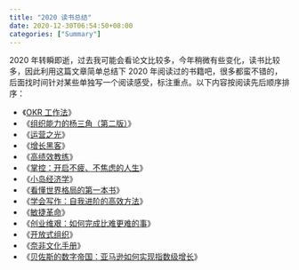 ```yaml
---
title: "2020 读书总结"
date: 2020-12-30T06:54:50+08:00
categories: ["Summary"]
---
```


2020 年转瞬即逝，过去我可能会看论文比较多，今年稍微有些变化，读书比较多，因此利用这篇文章简单总结下 2020 年阅读过的书籍吧，很多都蛮不错的，后面找时间针对某些单独写一个阅读感受，标注重点。以下内容按阅读先后顺序排序：

- 《[OKR 工作法](https://book.douban.com/subject/27132072/)》
- 《[组织能力的杨三角（第二版）](https://book.douban.com/subject/26591085/)》
- 《[运营之光](https://book.douban.com/subject/26873486/)》
- 《[增长黑客](https://book.douban.com/subject/27593848/)》
- 《[高绩效教练](https://book.douban.com/subject/30407129/)》
- 《[掌控：开启不疲、不焦虑的人生](https://book.douban.com/subject/30273559/)》
- 《[小岛经济学](https://book.douban.com/subject/26897464/)》
- 《[看懂世界格局的第一本书](https://book.douban.com/subject/5992743/)》
- 《[学会写作：自我进阶的高效方法](https://book.douban.com/subject/33452654/)》
- 《[敏捷革命](https://book.douban.com/subject/27008697/)》
- 《[创业维艰：如何完成比难更难的事](https://book.douban.com/subject/27192829/)》
- 《[开放式组织](https://book.douban.com/subject/26894636/)》
- 《[奈非文化手册](https://book.douban.com/subject/30356081/)》
- 《[贝佐斯的数字帝国：亚马逊如何实现指数级增长](https://book.douban.com/subject/35018167/)》
